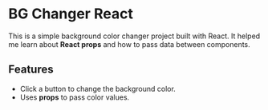 # BG Changer React

This is a simple background color changer project built with React. It helped me learn about **React props** and how to pass data between components.

## Features
- Click a button to change the background color.
- Uses **props** to pass color values.
